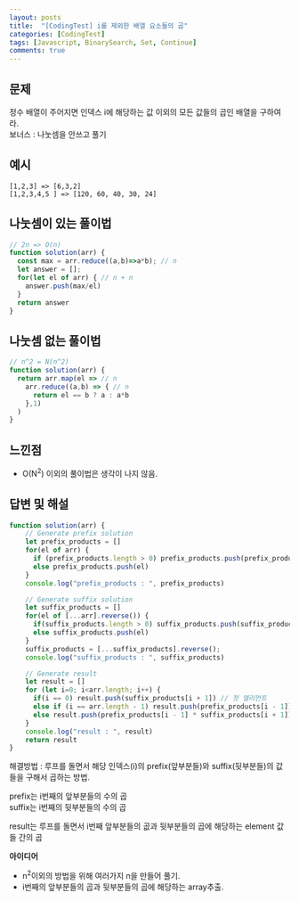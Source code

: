 ```yaml
---
layout: posts
title:  "[CodingTest] i를 제외한 배열 요소들의 곱"
categories: [CodingTest]
tags: [Javascript, BinarySearch, Set, Continue]
comments: true
---
```

## 문제
정수 배열이 주어지면 인덱스 i에 해당하는 값 이외의 모든 값들의 곱인 배열을 구하여라.  
보너스 : 나눗셈을 안쓰고 풀기

## 예시
```
[1,2,3] => [6,3,2]
[1,2,3,4,5 ] => [120, 60, 40, 30, 24]
```

## 나눗셈이 있는 풀이법
```javascript
// 2n => O(n)
function solution(arr) {
  const max = arr.reduce((a,b)=>a*b); // n
  let answer = [];
  for(let el of arr) { // n + n
    answer.push(max/el)
  }
  return answer
}
```

## 나눗셈 없는 풀이법
```javascript
// n^2 = N(n^2)
function solution(arr) {
  return arr.map(el => // n
    arr.reduce((a,b) => { // n
      return el == b ? a : a*b
    },1)
  )
}
```

## 느낀점
- O(N<sup>2</sup>) 이외의 풀이법은 생각이 나지 않음.

## 답변 및 해설
```javascript
function solution(arr) {
    // Generate prefix solution
    let prefix_products = []
    for(el of arr) {
      if (prefix_products.length > 0) prefix_products.push(prefix_products[prefix_products.length-1] * el)
      else prefix_products.push(el)
    }
    console.log("prefix_products : ", prefix_products)

    // Generate suffix solution
    let suffix_products = []
    for(el of [...arr].reverse()) {
      if(suffix_products.length > 0) suffix_products.push(suffix_products[suffix_products.length-1] * el)
      else suffix_products.push(el)
    }
    suffix_products = [...suffix_products].reverse();
    console.log("suffix_products : ", suffix_products)

    // Generate result
    let result = []
    for (let i=0; i<arr.length; i++) {
      if(i == 0) result.push(suffix_products[i + 1]) // 첫 엘리먼트
      else if (i == arr.length - 1) result.push(prefix_products[i - 1]) // 마지막 엘리먼트
      else result.push(prefix_products[i - 1] * suffix_products[i + 1])
    }
    console.log("result : ", result)
    return result
}
```
해결방법 : 루프를 돌면서 해당 인덱스(i)의 prefix(앞부분들)와 suffix(뒷부분들)의 값들을 구해서 곱하는 방법.

prefix는 i번째의 앞부분들의 수의 곱  
suffix는 i번째의 뒷부분들의 수의 곱  
  
result는 루프를 돌면서 i번째 앞부분들의 곲과 뒷부분들의 곱에 해당하는 element 값들 간의 곱  
  
**아이디어**
- n<sup>2</sup>이외의 방법을 위해 여러가지 n을 만들어 풀기.
- i번째의 앞부분들의 곱과 뒷부분들의 곱에 해당하는 array추출.